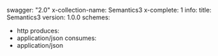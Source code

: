 swagger: "2.0"
x-collection-name: Semantics3
x-complete: 1
info:
  title: Semantics3
  version: 1.0.0
schemes:
- http
produces:
- application/json
consumes:
- application/json